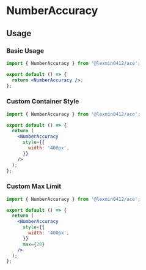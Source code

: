 # NumberAccuracy

## Usage

### Basic Usage

```jsx
import { NumberAccuracy } from '@lexmin0412/ace';

export default () => {
  return <NumberAccuracy />;
};
```

### Custom Container Style

```jsx
import { NumberAccuracy } from '@lexmin0412/ace';

export default () => {
  return (
    <NumberAccuracy
      style={{
        width: '400px',
      }}
    />
  );
};
```

### Custom Max Limit

```jsx
import { NumberAccuracy } from '@lexmin0412/ace';

export default () => {
  return (
    <NumberAccuracy
      style={{
        width: '400px',
      }}
      max={20}
    />
  );
};
```
